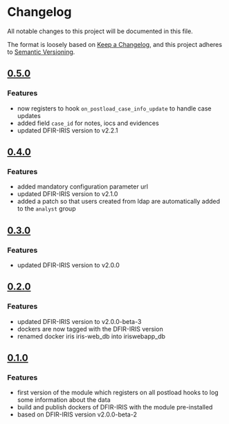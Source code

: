 # Changelog

All notable changes to this project will be documented in this file.

The format is loosely based on [Keep a Changelog](https://keepachangelog.com/en/1.1.0/),
and this project adheres to [Semantic Versioning](https://semver.org/spec/v2.0.0.html).


## [0.5.0](https://github.com/airbus-cyber/iris-httpsend-module/compare/0.4.0...0.5.0)
### Features
* now registers to hook `on_postload_case_info_update` to handle case updates
* added field `case_id` for notes, iocs and evidences
* updated DFIR-IRIS version to v2.2.1


## [0.4.0](https://github.com/airbus-cyber/iris-httpsend-module/compare/0.3.0...0.4.0)
### Features
* added mandatory configuration parameter url
* updated DFIR-IRIS version to v2.1.0
* added a patch so that users created from ldap are automatically added to the `analyst` group


## [0.3.0](https://github.com/airbus-cyber/iris-httpsend-module/compare/0.2.0...0.3.0)
### Features
* updated DFIR-IRIS version to v2.0.0


## [0.2.0](https://github.com/airbus-cyber/iris-httpsend-module/compare/0.1.0...0.2.0)
### Features
* updated DFIR-IRIS version to v2.0.0-beta-3
* dockers are now tagged with the DFIR-IRIS version
* renamed docker iris iris-web_db into iriswebapp_db


## [0.1.0](https://github.com/airbus-cyber/iris-httpsend-module/commits/0.1.0)
### Features
* first version of the module which registers on all postload hooks to log some information about the data
* build and publish dockers of DFIR-IRIS with the module pre-installed
* based on DFIR-IRIS version v2.0.0-beta-2

